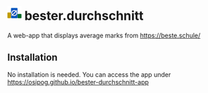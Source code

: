 # <span>![](icon/icon32.png)</span> bester.durchschnitt

A web-app that displays average marks from https://beste.schule/



## Installation

No installation is needed. You can access the app under https://osipog.github.io/bester-durchschnitt-app
